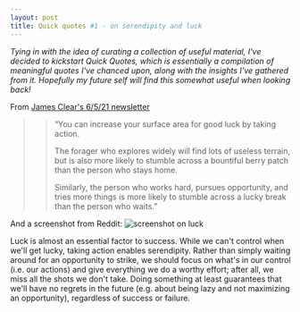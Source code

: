 ```yaml
---
layout: post
title: Quick quotes #1 - on serendipity and luck
---
```

_Tying in with the idea of curating a collection of useful material, I've decided to kickstart Quick Quotes, which is essentially a compilation of meaningful quotes I've chanced upon, along with the insights I've gathered from it. Hopefully my future self will find this somewhat useful when looking back!_


From [James Clear's 6/5/21 newsletter](https://jamesclear.com/3-2-1/may-6-2021)

>> “You can increase your surface area for good luck by taking action.
>> 
>> The forager who explores widely will find lots of useless terrain, but is also more likely to stumble across a bountiful berry patch than the person who stays home.
>> 
>> Similarly, the person who works hard, pursues opportunity, and tries more things is more likely to stumble across a lucky break than the person who waits.”


And a screenshot from Reddit:
![screenshot on luck](yunxinp.github.io/images/luck_screenshot.jpeg)


Luck is almost an essential factor to success. While we can't control when we'll get lucky, taking action enables serendipity. Rather than simply waiting around for an opportunity to strike, we should focus on what's in our control (i.e. our actions) and give everything we do a worthy effort; after all, we miss all the shots we don't take. Doing something at least guarantees that we'll have no regrets in the future (e.g. about being lazy and not maximizing an opportunity), regardless of success or failure.
